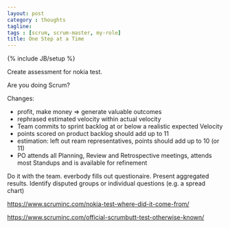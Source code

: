 ```yaml
---
layout: post
category : thoughts
tagline: 
tags : [scrum, scrum-master, my-role]
title: One Step at a Time
---
```

{% include JB/setup %}

Create assessment for nokia test.

Are you doing Scrum?


Changes:

 * profit, make money => generate valuable outcomes
 * rephrased estimated velocity within actual velocity
 * Team commits to sprint backlog at or below a realistic expected Velocity 
 * points scored on product backlog should add up to 11
 * estimation: left out ream representatives, points should add up to 10 (or 11)
 * PO attends all Planning, Review and Retrospective meetings, attends most Standups and is available for refinement

Do it with the team. everbody fills out questionaire.
Present aggregated results.
Identify disputed groups or individual questions (e.g. a spread chart)

https://www.scruminc.com/nokia-test-where-did-it-come-from/

 [latest version]: http://www.scruminc.com/wp-content/uploads/2015/12/Nokia-Test-CSM-slides.pdf


https://www.scruminc.com/official-scrumbutt-test-otherwise-known/